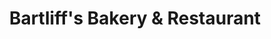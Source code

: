 ---
title: "Bartliff's Bakery & Restaurant"
url: /clinton/bartliffs-bakery-and-restaurant/
shop: bakery
---